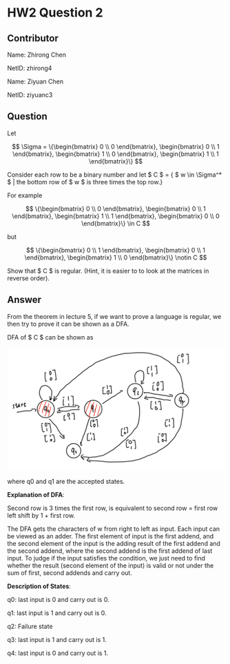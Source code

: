 # HW2 Question 2

## Contributor
Name: Zhirong Chen

NetID: zhirong4

Name: Ziyuan Chen

NetID: ziyuanc3

## Question 

Let 

$$ \Sigma = \{\begin{bmatrix}
           0 \\
           0
         \end{bmatrix}, \begin{bmatrix}
           0 \\
           1
         \end{bmatrix}, \begin{bmatrix}
           1 \\
           0
         \end{bmatrix}, \begin{bmatrix}
           1 \\
           1
         \end{bmatrix}\} $$

Consider each row to be a binary number and let
$ C $ = { $ w \in \Sigma^* $
| the bottom row of $ w $ is three times the top row.}

For example

$$ \{\begin{bmatrix}
           0 \\
           0
         \end{bmatrix}, \begin{bmatrix}
           0 \\
           1
         \end{bmatrix}, \begin{bmatrix}
           1 \\
           1
         \end{bmatrix}, \begin{bmatrix}
           0 \\
           0
         \end{bmatrix}\} \in C $$

but 

$$ \{\begin{bmatrix}
           0 \\
           1
         \end{bmatrix}, \begin{bmatrix}
           0 \\
           1
         \end{bmatrix}, \begin{bmatrix}
           1 \\
           0
         \end{bmatrix}\} \notin C $$

Show that $ C $ is regular. (Hint, it is easier to to look at the matrices in reverse order).

## Answer
From the theorem in lecture 5, if we want to prove a language is regular, we then try to prove it can be shown as a DFA.

DFA of $ C $ can be shown as

![q2](../img/H2Q2.png) 

where q0 and q1 are the accepted states.

**Explanation of DFA**:

Second row is 3 times the first row, is equivalent to second row = first row left shift by 1 + first row.

The DFA gets the characters of w from right to left as input. Each input can be viewed as an adder. The first element of input is the first addend, and the second element of the input is the adding result of the first addend and the second addend, where the second addend is the first addend of last input. To judge if the input satisfies the condition, we just need to find whether the result (second element of the input) is valid or not under the sum of first, second addends and carry out.

**Description of States**:

q0: last input is 0 and carry out is 0.

q1: last input is 1 and carry out is 0.

q2: Failure state

q3: last input is 1 and carry out is 1.

q4: last input is 0 and carry out is 1.